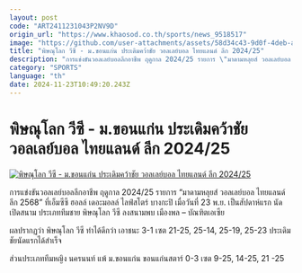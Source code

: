 ```yaml
---
layout: post
code: "ART2411231043P2NV9D"
origin_url: "https://www.khaosod.co.th/sports/news_9518517"
image: "https://github.com/user-attachments/assets/58d34c43-9d0f-4deb-a01d-f3255d6af3a6"
title: "พิษณุโลก วีซี - ม.ขอนแก่น ประเดิมคว้าชัย วอลเลย์บอล ไทยแลนด์ ลีก 2024/25"
description: "การแข่งขันวอลเลย์บอลลีกอาชีพ ฤดูกาล 2024/25 รายการ \"มาดามหลุยส์ วอลเลย์บอล ไทยแลนด์ ลีก 2568\" ที่เอ็มซีซี ฮอลล์ เดอะมอลล์ ไลฟ์สโตร์ บางกะปิ เมื่อวันที่ 23"
category: "SPORTS"
language: "th"
date: 2024-11-23T10:49:20.243Z
---
```


# พิษณุโลก วีซี - ม.ขอนแก่น ประเดิมคว้าชัย วอลเลย์บอล ไทยแลนด์ ลีก 2024/25

[![พิษณุโลก วีซี - ม.ขอนแก่น ประเดิมคว้าชัย วอลเลย์บอล ไทยแลนด์ ลีก 2024/25](https://www.khaosod.co.th/wpapp/uploads/2024/11/2637024-1.jpg "พิษณุโลก วีซี - ม.ขอนแก่น ประเดิมคว้าชัย วอลเลย์บอล ไทยแลนด์ ลีก 2024/25")](https://www.khaosod.co.th/wpapp/uploads/2024/11/2637024-1.jpg)

การแข่งขันวอลเลย์บอลลีกอาชีพ ฤดูกาล 2024/25 รายการ “มาดามหลุยส์ วอลเลย์บอล ไทยแลนด์ ลีก 2568” ที่เอ็มซีซี ฮอลล์ เดอะมอลล์ ไลฟ์สโตร์ บางกะปิ เมื่อวันที่ 23 พ.ย. เป็นสัปดาห์แรก นัดเปิดสนาม ประเภททีมชาย พิษณุโลก วีซี ลงสนามพบ เมืองพล – บัณฑิตเอเซีย

ผลปรากฏว่า พิษณุโลก วีซี ทำได้ดีกว่า เอาชนะ 3-1 เซต 21-25, 25-14, 25-19, 25-23 ประเดิมชัยนัดแรกได้สำเร็จ

ส่วนประเภททีมหญิง นครนนท์ แพ้ ม.ขอนแก่น ขอนแก่นสตาร์ 0-3 เซต 9-25, 14-25, 21 -25